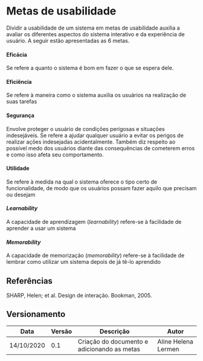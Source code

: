# Metas de usabilidade
Dividir a usabilidade de um sistema em metas de usabilidade auxilia a avaliar os diferentes aspectos do sistema interativo e da experiência de usuário. A seguir estão apresentadas as 6 metas.

#### Eficácia
Se refere a quanto o sistema é bom em fazer o que se espera dele.
#### Eficiência
Se refere à maneira como o sistema auxilia os usuários na realização de suas tarefas
#### Segurança
Envolve proteger o usuário de condições perigosas e situações indesejáveis. Se refere a ajudar qualquer usuário a evitar os perigos de realizar ações indesejadas acidentalmente. Também diz respeito ao possível medo dos usuários diante das consequências de cometerem erros e como isso afeta seu comportamento.
#### Utilidade
Se refere à medida na qual o sistema oferece o tipo certo de funcionalidade, de modo que os usuários possam fazer aquilo que precisam ou desejam
#### *Learnability*
A capacidade de aprendizagem (*learnability*) refere-se à facilidade de aprender a usar um sistema
#### *Memorability*
A capacidade de memorização (*memorability*) refere-se à facilidade de lembrar como utilizar um sistema depois de já tê-lo aprendido


## Referências
SHARP, Helen; et al. Design de interação. Bookman, 2005.

## Versionamento
| Data | Versão | Descrição | Autor |
|------|------|------|------|
|14/10/2020|0.1|Criação do documento e adicionando as metas|Aline Helena Lermen|